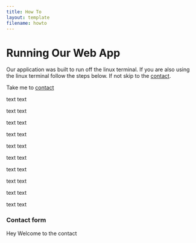 ```yaml
---
title: How To
layout: template
filename: howto
--- 
```

# Running Our Web App

Our application was built to run off the linux terminal. If you are also using the linux terminal follow the steps below. If not skip to the [contact](#contact_form).


Take me to [contact](#contact_form)

text
text

text
text

text
text

text
text

text
text

text
text

text
text

text
text

text
text

text
text
### <a id="contact_form"></a>Contact form
Hey Welcome to the contact
